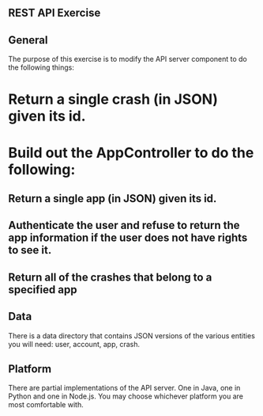 REST API Exercise
-----------------

General
-------
The purpose of this exercise is to modify the API server component to do the following things:

# Return a single crash (in JSON) given its id.
# Build out the AppController to do the following:
## Return a single app (in JSON) given its id.
## Authenticate the user and refuse to return the app information if the user does not have rights to see it.
## Return all of the crashes that belong to a specified app

Data
----
There is a data directory that contains JSON versions of the various entities you will need: user, account, app, crash. 

Platform
--------
There are partial implementations of the API server. One in Java, one in Python and one in Node.js. You may choose whichever platform you are most comfortable with.
